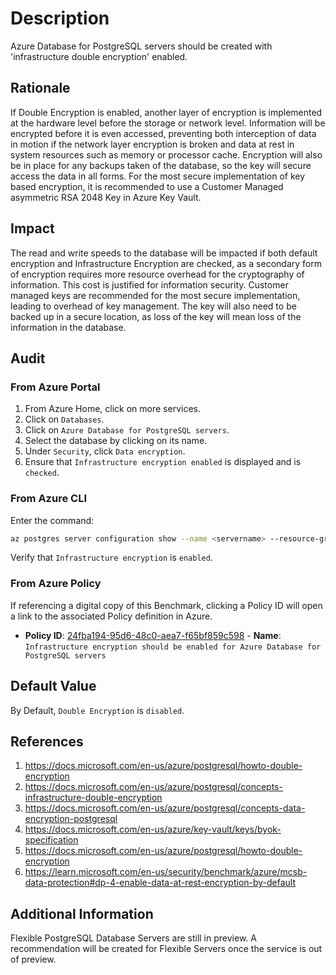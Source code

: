 # Description

Azure Database for PostgreSQL servers should be created with 'infrastructure double encryption' enabled.

## Rationale

If Double Encryption is enabled, another layer of encryption is implemented at the hardware level before the storage or network level. Information will be encrypted before it is even accessed, preventing both interception of data in motion if the network layer encryption is broken and data at rest in system resources such as memory or processor cache. Encryption will also be in place for any backups taken of the database, so the key will secure access the data in all forms. For the most secure implementation of key based encryption, it is recommended to use a Customer Managed asymmetric RSA 2048 Key in Azure Key Vault.

## Impact

The read and write speeds to the database will be impacted if both default encryption and Infrastructure Encryption are checked, as a secondary form of encryption requires more resource overhead for the cryptography of information. This cost is justified for information security. Customer managed keys are recommended for the most secure implementation, leading to overhead of key management. The key will also need to be backed up in a secure location, as loss of the key will mean loss of the information in the database.

## Audit

### From Azure Portal

1. From Azure Home, click on more services.
2. Click on `Databases`.
3. Click on `Azure Database for PostgreSQL servers`.
4. Select the database by clicking on its name.
5. Under `Security`, click `Data encryption`.
6. Ensure that `Infrastructure encryption enabled` is displayed and is `checked`.

### From Azure CLI

Enter the command:

```sh
az postgres server configuration show --name <servername> --resource-group <resourcegroup> --query 'properties.infrastructureEncryption' -o tsv
```

Verify that `Infrastructure encryption` is `enabled`.

### From Azure Policy 

If referencing a digital copy of this Benchmark, clicking a Policy ID will open a link to the associated Policy definition in Azure. 

- **Policy ID**: [24fba194-95d6-48c0-aea7-f65bf859c598](https://portal.azure.com/#view/Microsoft_Azure_Policy/PolicyDetailBlade/definitionId/%2Fproviders%2FMicrosoft.Authorization%2FpolicyDefinitions%2F24fba194-95d6-48c0-aea7-f65bf859c598) - **Name**: `Infrastructure encryption should be enabled for Azure Database for PostgreSQL servers`

## Default Value

By Default, `Double Encryption` is `disabled`.

## References

1. https://docs.microsoft.com/en-us/azure/postgresql/howto-double-encryption
2. https://docs.microsoft.com/en-us/azure/postgresql/concepts-infrastructure-double-encryption
3. https://docs.microsoft.com/en-us/azure/postgresql/concepts-data-encryption-postgresql
4. https://docs.microsoft.com/en-us/azure/key-vault/keys/byok-specification
5. https://docs.microsoft.com/en-us/azure/postgresql/howto-double-encryption
6. https://learn.microsoft.com/en-us/security/benchmark/azure/mcsb-data-protection#dp-4-enable-data-at-rest-encryption-by-default

## Additional Information

Flexible PostgreSQL Database Servers are still in preview. A recommendation will be created for Flexible Servers once the service is out of preview.